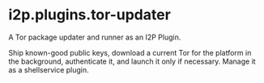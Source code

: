 # i2p.plugins.tor-updater

A Tor package updater and runner as an I2P Plugin.

Ship known-good public keys, download a current Tor for the platform in the background, authenticate it, and launch it only if necessary.
Manage it as a shellservice plugin.
